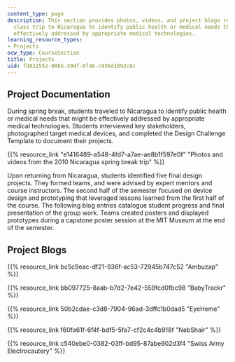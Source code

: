 ```yaml
---
content_type: page
description: This section provides photos, videos, and project blogs relating to a
  class trip to Nicaragua to identify public health or medical needs that might be
  effectively addressed by appropriate medical technologies.
learning_resource_types:
- Projects
ocw_type: CourseSection
title: Projects
uid: fd032552-908b-39df-9f46-c936d1092c8c
---
```


Project Documentation
---------------------

During spring break, students traveled to Nicaragua to identify public health or medical needs that might be effectively addressed by appropriate medical technologies. Students interviewed key stakeholders, photographed target medical devices, and completed the Design Challenge Template to document their projects.

{{% resource_link "e1416489-a548-4fd7-a7ae-ae8b1f597e0f" "Photos and videos from the 2010 Nicaragua spring break trip" %}}

Upon returning from Nicaragua, students identified five final design projects. They formed teams, and were advised by expert mentors and course instructors. The second half of the semester focused on device design and prototyping that leveraged lessons learned from the first half of the course. The following blog entries catalogue student progress and final presentation of the group work. Teams created posters and displayed prototypes during a capstone poster session at the MIT Museum at the end of the semester.

Project Blogs
-------------

{{% resource_link bc5c9eac-df21-936f-ac53-72945b747c52 "Ambuzap" %}}

{{% resource_link bb097725-8aab-b7d2-7e42-559fcd0fbc98 "BabyTrackr" %}}

{{% resource_link 50b2cdae-c3d8-7904-96ad-3dffc1b0dad5 "EyeHeme" %}}

{{% resource_link f60fa61f-6f4f-bdf5-5fa7-cf2c4c4b918f "NebShair" %}}

{{% resource_link c540ebe0-0382-03ff-bd95-87abe902d3f4 "Swiss Army Electrocautery" %}}